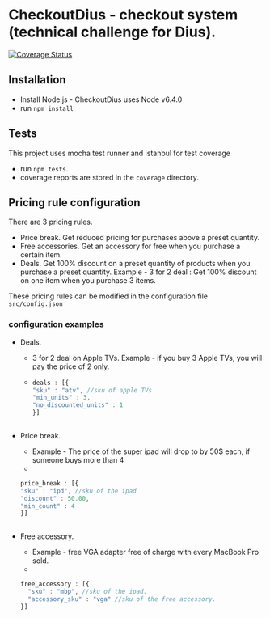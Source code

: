 # CheckoutDius - checkout system (technical challenge for Dius).


[![Coverage Status](https://coveralls.io/repos/github/dhatawesomedude/dius/badge.svg?branch=master)](https://coveralls.io/github/dhatawesomedude/dius?branch=master)



## Installation

* Install Node.js - CheckoutDius uses Node v6.4.0
* run `npm install`


## Tests
This project uses mocha test runner and istanbul for test coverage
* run `npm tests`. 
* coverage reports are stored in the `coverage` directory.

## Pricing rule configuration
There are 3 pricing rules.
* Price break. Get reduced pricing for purchases above a preset quantity.
* Free accessories. Get an accessory for free when you purchase a certain item.
* Deals. Get 100% discount on a preset quantity of products when you purchase a preset quantity. Example - 3 for 2 deal : Get 100% discount on one item when you purchase 3 items.

These pricing rules can be modified in the configuration file `src/config.json`

 ### configuration examples
 * Deals.
   - 3 for 2 deal on Apple TVs. Example - if you buy 3 Apple TVs, you will pay the price of 2 only.
   - 
      ```javascript    
      deals : [{
      "sku" : "atv", //sku of apple TVs
      "min_units" : 3,
      "no_discounted_units" : 1
      }]
                     
      ```
 * Price break.    
   - Example - The price of the super ipad will drop to by 50$ each, if someone buys more than 4
   -
    
     ```javascript    
     price_break : [{
     "sku" : "ipd", //sku of the ipad
     "discount" : 50.00,
     "min_count" : 4
     }]
                  
     ```
   
 *  Free accessory. 
    - Example - free VGA adapter free of charge with every MacBook Pro sold.  
    - 
           
     ```javascript    
     free_accessory : [{
       "sku" : "mbp", //sku of the ipad.
       "accessory_sku" : "vga" //sku of the free accessory.
     }]           
     ```